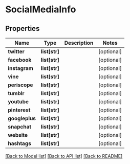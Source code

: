 # SocialMediaInfo

## Properties
Name | Type | Description | Notes
------------ | ------------- | ------------- | -------------
**twitter** | **list[str]** |  | [optional] 
**facebook** | **list[str]** |  | [optional] 
**instagram** | **list[str]** |  | [optional] 
**vine** | **list[str]** |  | [optional] 
**periscope** | **list[str]** |  | [optional] 
**tumblr** | **list[str]** |  | [optional] 
**youtube** | **list[str]** |  | [optional] 
**pinterest** | **list[str]** |  | [optional] 
**googleplus** | **list[str]** |  | [optional] 
**snapchat** | **list[str]** |  | [optional] 
**website** | **list[str]** |  | [optional] 
**hashtags** | **list[str]** |  | [optional] 

[[Back to Model list]](../README.md#documentation-for-models) [[Back to API list]](../README.md#documentation-for-api-endpoints) [[Back to README]](../README.md)

